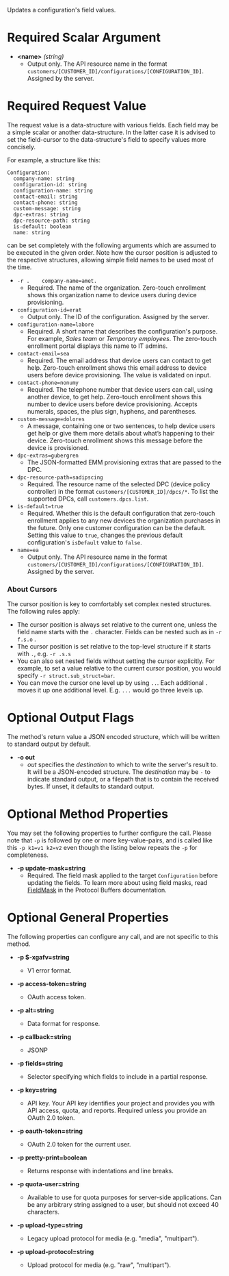 Updates a configuration&#39;s field values.
# Required Scalar Argument
* **&lt;name&gt;** *(string)*
    - Output only. The API resource name in the format
        `customers/[CUSTOMER_ID]/configurations/[CONFIGURATION_ID]`. Assigned by
        the server.
# Required Request Value

The request value is a data-structure with various fields. Each field may be a simple scalar or another data-structure.
In the latter case it is advised to set the field-cursor to the data-structure's field to specify values more concisely.

For example, a structure like this:
```
Configuration:
  company-name: string
  configuration-id: string
  configuration-name: string
  contact-email: string
  contact-phone: string
  custom-message: string
  dpc-extras: string
  dpc-resource-path: string
  is-default: boolean
  name: string

```

can be set completely with the following arguments which are assumed to be executed in the given order. Note how the cursor position is adjusted to the respective structures, allowing simple field names to be used most of the time.

* `-r .    company-name=amet.`
    - Required. The name of the organization. Zero-touch enrollment shows this
        organization name to device users during device provisioning.
* `configuration-id=erat`
    - Output only. The ID of the configuration. Assigned by the server.
* `configuration-name=labore`
    - Required. A short name that describes the configuration&#39;s purpose. For
        example, _Sales team_ or _Temporary employees_. The zero-touch enrollment
        portal displays this name to IT admins.
* `contact-email=sea`
    - Required. The email address that device users can contact to get help.
        Zero-touch enrollment shows this email address to device users before
        device provisioning. The value is validated on input.
* `contact-phone=nonumy`
    - Required. The telephone number that device users can call, using another
        device, to get help. Zero-touch enrollment shows this number to device
        users before device provisioning. Accepts numerals, spaces, the plus sign,
        hyphens, and parentheses.
* `custom-message=dolores`
    - A message, containing one or two sentences, to help device users get help
        or give them more details about what’s happening to their device.
        Zero-touch enrollment shows this message before the device is provisioned.
* `dpc-extras=gubergren`
    - The JSON-formatted EMM provisioning extras that are passed to the DPC.
* `dpc-resource-path=sadipscing`
    - Required. The resource name of the selected DPC (device policy controller)
        in the format `customers/[CUSTOMER_ID]/dpcs/*`. To list the supported DPCs,
        call
        `customers.dpcs.list`.
* `is-default=true`
    - Required. Whether this is the default configuration that zero-touch
        enrollment applies to any new devices the organization purchases in the
        future. Only one customer configuration can be the default. Setting this
        value to `true`, changes the previous default configuration&#39;s `isDefault`
        value to `false`.
* `name=ea`
    - Output only. The API resource name in the format
        `customers/[CUSTOMER_ID]/configurations/[CONFIGURATION_ID]`. Assigned by
        the server.


### About Cursors

The cursor position is key to comfortably set complex nested structures. The following rules apply:

* The cursor position is always set relative to the current one, unless the field name starts with the `.` character. Fields can be nested such as in `-r f.s.o` .
* The cursor position is set relative to the top-level structure if it starts with `.`, e.g. `-r .s.s`
* You can also set nested fields without setting the cursor explicitly. For example, to set a value relative to the current cursor position, you would specify `-r struct.sub_struct=bar`.
* You can move the cursor one level up by using `..`. Each additional `.` moves it up one additional level. E.g. `...` would go three levels up.


# Optional Output Flags

The method's return value a JSON encoded structure, which will be written to standard output by default.

* **-o out**
    - *out* specifies the *destination* to which to write the server's result to.
      It will be a JSON-encoded structure.
      The *destination* may be `-` to indicate standard output, or a filepath that is to contain the received bytes.
      If unset, it defaults to standard output.
# Optional Method Properties

You may set the following properties to further configure the call. Please note that `-p` is followed by one 
or more key-value-pairs, and is called like this `-p k1=v1 k2=v2` even though the listing below repeats the
`-p` for completeness.

* **-p update-mask=string**
    - Required. The field mask applied to the target `Configuration` before
        updating the fields. To learn more about using field masks, read
        [FieldMask](/protocol-buffers/docs/reference/google.protobuf#fieldmask) in
        the Protocol Buffers documentation.

# Optional General Properties

The following properties can configure any call, and are not specific to this method.

* **-p $-xgafv=string**
    - V1 error format.

* **-p access-token=string**
    - OAuth access token.

* **-p alt=string**
    - Data format for response.

* **-p callback=string**
    - JSONP

* **-p fields=string**
    - Selector specifying which fields to include in a partial response.

* **-p key=string**
    - API key. Your API key identifies your project and provides you with API access, quota, and reports. Required unless you provide an OAuth 2.0 token.

* **-p oauth-token=string**
    - OAuth 2.0 token for the current user.

* **-p pretty-print=boolean**
    - Returns response with indentations and line breaks.

* **-p quota-user=string**
    - Available to use for quota purposes for server-side applications. Can be any arbitrary string assigned to a user, but should not exceed 40 characters.

* **-p upload-type=string**
    - Legacy upload protocol for media (e.g. &#34;media&#34;, &#34;multipart&#34;).

* **-p upload-protocol=string**
    - Upload protocol for media (e.g. &#34;raw&#34;, &#34;multipart&#34;).
